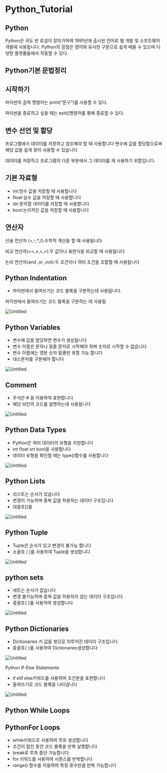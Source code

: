# Python_Tutorial
## Python

Python은 귀도 반 로섬이 창자가하여 1991년에 출시된 언어로 웹 개발 및 소프트웨어 개발에 사용됩니다. Python의 장점은 영어와 유사한 구문으로 쉽게 배울 수 있으며 다양한 플랫폼들에서 작동할 수 있다.

## Python기본 문법정리

## 시작하기

파이썬의 출력 명령어는 print(”문구”)를 사용할 수 있다.

파이썬을 종료하고 싶을 때는 exit()명령어를 통해 종료할 수 있다.

## 변수 선언 및 할당

프로그램에서 데이터를 저장하고 참조해야 할 때 사용합니다 변수에 값을 할당함으로써 해당 값을 쉽게 찾아 사용할 수 있습니다

데이터를 저장하고 프로그램의 다른 부분에서 그 데이터를 재 사용하기 위함입니다.

## 기본 자료형

- int:정수 값을 저장할 때 사용합니다
- float:실수 값을 저장할 때 사용합니다
- str:문자열 데이터를 저장할 때 사용합니다
- bool:논리적인 값을 저장할 때 사용합니다

## 연산자

산술 연산자 (+,-,*,/):수학적 계산을 할 때 사용됩니다

비교 연산자(==,≠,<,>):두 값이나 표현식을 비교할 때 사용됩니다

논리 연산자(and ,or ,not):두 조건이나 여러 조건을 조합할 때 사용됩니다

## Python Indentation

- 파이썬에서 들여쓰기는 코드 블록을 구분하는데 사용됩니다.

파이썬에서 들여쓰기는 코드 블록을 구분하는 데 사용됨

![Untitled](https://prod-files-secure.s3.us-west-2.amazonaws.com/ce8a043d-67fa-48cc-b5b0-96ab58de51c8/985a4d7e-fe29-4c67-907f-a59b5b5c07a0/Untitled.png)

## Python Variables

- 변수에 값을 할당하면 변수가 생성됩니다
- 변수 이름은 문자나 밑줄 문자로 시작해야 하며 숫자로 시작할 수 없습니다
- 변수 이름에는 영문 숫자 밑줄만 포함 가능 합니다
- 대소문자를 구분해야 합니다

![Untitled](https://prod-files-secure.s3.us-west-2.amazonaws.com/ce8a043d-67fa-48cc-b5b0-96ab58de51c8/d15efe31-e967-47a6-8c27-aba8832dfd64/Untitled.png)

## Comment

- 주석은 # 을 이용하여 표현합니다
- 해당 라인의 코드를 설명하는데 사용됩니다

![Untitled](https://prod-files-secure.s3.us-west-2.amazonaws.com/ce8a043d-67fa-48cc-b5b0-96ab58de51c8/32bd3cc4-b73a-49d6-a3e4-59dd42e4ae0c/Untitled.png)

## Python Data Types

- Python은 여러 데이터의 유형을 지원합니다
- int float srt bool을 사용합니다
- 데이터 유형을 확인할 때는 type()함수를 사용합니다

![Untitled](https://prod-files-secure.s3.us-west-2.amazonaws.com/ce8a043d-67fa-48cc-b5b0-96ab58de51c8/0d4cbd1b-9ad3-41c1-8bff-e16871693698/Untitled.png)

## Python Lists

- 리스트는 순서가 있습니다
- 변경이 가능하며 중복 값을 허용하는 데이터 구조입니다
- 대괄호[]를

![Untitled](https://prod-files-secure.s3.us-west-2.amazonaws.com/ce8a043d-67fa-48cc-b5b0-96ab58de51c8/3ff8fab5-cf57-4041-9f8b-4f76da2adb93/Untitled.png)

## Python Tuple

- Tuple은 순서가 있고 변경이 불가능 합니다
- 소괄호 ( )를 사용하여 Tuple을 생성합니다

![Untitled](https://prod-files-secure.s3.us-west-2.amazonaws.com/ce8a043d-67fa-48cc-b5b0-96ab58de51c8/3ba3d640-6826-455b-9e8a-a467705b98b0/Untitled.png)

## python sets

- 세트는 순서가 없습니다
- 변경 불가능하며 중복 값을 허용하지 않는 데이터 구조입니다
- 중괄호{ }를 사용하여 생성합니다

![Untitled](https://prod-files-secure.s3.us-west-2.amazonaws.com/ce8a043d-67fa-48cc-b5b0-96ab58de51c8/d099d9f5-99da-4d9a-983f-76f762bed95f/Untitled.png)

## Python Dictionaries

- Dictionaries 키 값을 쌍으로 이루어진 데이터  구조입니다
- 중괄호{ }를 사용하여 Dictionaries생성합니다

![Untitled](https://prod-files-secure.s3.us-west-2.amazonaws.com/ce8a043d-67fa-48cc-b5b0-96ab58de51c8/a19d5707-e2b6-4d8d-864e-0c9bcfffcfdc/Untitled.png)

Python If-Else Statements

- if elif else키워드를 사용하여 조건문을 표현합니다
- 들여쓰기로 코드 블록을 나타냅니다

![Untitled](https://prod-files-secure.s3.us-west-2.amazonaws.com/ce8a043d-67fa-48cc-b5b0-96ab58de51c8/a02acfa6-feac-47bb-bc07-e0ee3d327c80/Untitled.png)

## Python While Loops

## PythonFor Loops

- while키워드르 사용하여 루프 생성합니다
- 조건이 참인 동안 코드 블록을 반복 실행합니다
- break로 루프 중단 가능합니다
- for 키워드를 사용하여 시퀀스를 반복합니다
- range() 함수를 이용하여 특정 횟수만큼 반복 가능합니다
